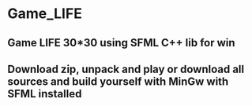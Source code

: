 # Game_LIFE

## Game LIFE 30*30 using SFML C++ lib for win

## Download zip, unpack and play or download all sources and build yourself with MinGw with SFML installed
